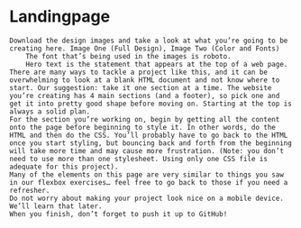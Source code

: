 # Landingpage


    Download the design images and take a look at what you’re going to be creating here. Image One (Full Design), Image Two (Color and Fonts)
        The font that’s being used in the images is roboto.
        Hero text is the statement that appears at the top of a web page.
    There are many ways to tackle a project like this, and it can be overwhelming to look at a blank HTML document and not know where to start. Our suggestion: take it one section at a time. The website you’re creating has 4 main sections (and a footer), so pick one and get it into pretty good shape before moving on. Starting at the top is always a solid plan.
    For the section you’re working on, begin by getting all the content onto the page before beginning to style it. In other words, do the HTML and then do the CSS. You’ll probably have to go back to the HTML once you start styling, but bouncing back and forth from the beginning will take more time and may cause more frustration. (Note: you don’t need to use more than one stylesheet. Using only one CSS file is adequate for this project).
    Many of the elements on this page are very similar to things you saw in our flexbox exercises… feel free to go back to those if you need a refresher.
    Do not worry about making your project look nice on a mobile device. We’ll learn that later.
    When you finish, don’t forget to push it up to GitHub!
